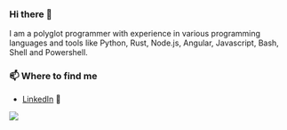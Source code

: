 
### Hi there 👋

I am a polyglot programmer with experience in various programming languages and tools like Python, Rust, Node.js, Angular, Javascript, Bash, Shell and Powershell.

### 📫 Where to find me
- [LinkedIn](https://www.linkedin.com/in/akhileshmuthusamy/) 💼

<a><img align="center" src="https://github-readme-stats.vercel.app/api/top-langs/?username=AkhileshMuthusamy&langs_count=3&title_color=ffffff&text_color=c9cacc&icon_color=2bbc8a&bg_color=1d1f21" /></a>
<!-- <a><img align="center" src="https://github-readme-stats.vercel.app/api/?username=AkhileshMuthusamy&count_private=true&include_all_commits=true&title_color=ffffff&text_color=c9cacc&icon_color=2bbc8a&bg_color=1d1f21" /></a> -->
<!--
**AkhileshMuthusamy/AkhileshMuthusamy** is a ✨ _special_ ✨ repository because its `README.md` (this file) appears on your GitHub profile.

Here are some ideas to get you started:

- 🔭 I’m currently working on ...
- 🌱 I’m currently learning ...
- 👯 I’m looking to collaborate on ...
- 🤔 I’m looking for help with ...
- 💬 Ask me about ...
- 📫 How to reach me: ...
- 😄 Pronouns: ...
- ⚡ Fun fact: ...
-->
